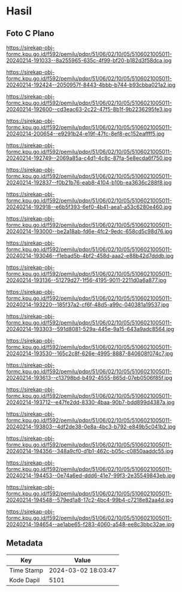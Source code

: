 # Hasil

## Foto C Plano

https://sirekap-obj-formc.kpu.go.id/f592/pemilu/pdpr/51/06/02/10/05/5106021005011-20240214-191033--8a255965-635c-4f99-bf20-b182d3f58dca.jpg

https://sirekap-obj-formc.kpu.go.id/f592/pemilu/pdpr/51/06/02/10/05/5106021005011-20240214-192424--2050957f-8443-4bbb-b744-b93cbba021a2.jpg

https://sirekap-obj-formc.kpu.go.id/f592/pemilu/pdpr/51/06/02/10/05/5106021005011-20240214-192600--cd3eac63-2c22-47f5-8b1f-9b2236295fe3.jpg

https://sirekap-obj-formc.kpu.go.id/f592/pemilu/pdpr/51/06/02/10/05/5106021005011-20240214-200654--e9291b24-e19f-47fc-8ef8-ec152eaffff5.jpg

https://sirekap-obj-formc.kpu.go.id/f592/pemilu/pdpr/51/06/02/10/05/5106021005011-20240214-192749--2069a85a-c4d1-4c8c-87fa-5e8ecda6f750.jpg

https://sirekap-obj-formc.kpu.go.id/f592/pemilu/pdpr/51/06/02/10/05/5106021005011-20240214-192837--f0b21b76-eab8-4104-b10b-ea3636c288f8.jpg

https://sirekap-obj-formc.kpu.go.id/f592/pemilu/pdpr/51/06/02/10/05/5106021005011-20240214-192918--e6b5f393-6ef0-4b41-aea1-a53c6280e460.jpg

https://sirekap-obj-formc.kpu.go.id/f592/pemilu/pdpr/51/06/02/10/05/5106021005011-20240214-193000--be2a18ab-fd6e-4fc2-9edc-658cd5c98d76.jpg

https://sirekap-obj-formc.kpu.go.id/f592/pemilu/pdpr/51/06/02/10/05/5106021005011-20240214-193046--f1ebad5b-4bf2-458d-aaa2-e88b42d7dddb.jpg

https://sirekap-obj-formc.kpu.go.id/f592/pemilu/pdpr/51/06/02/10/05/5106021005011-20240214-193136--51279d27-1f56-4195-9011-2211d0a6a877.jpg

https://sirekap-obj-formc.kpu.go.id/f592/pemilu/pdpr/51/06/02/10/05/5106021005011-20240214-193220--185f37a2-cf6f-48d5-a99c-040381a19537.jpg

https://sirekap-obj-formc.kpu.go.id/f592/pemilu/pdpr/51/06/02/10/05/5106021005011-20240214-193303--591d8081-529a-445e-9a15-643a9adc8564.jpg

https://sirekap-obj-formc.kpu.go.id/f592/pemilu/pdpr/51/06/02/10/05/5106021005011-20240214-193530--165c2c8f-626e-4995-8887-840608f074c7.jpg

https://sirekap-obj-formc.kpu.go.id/f592/pemilu/pdpr/51/06/02/10/05/5106021005011-20240214-193613--c13798bd-b492-4555-865d-07eb0506f85f.jpg

https://sirekap-obj-formc.kpu.go.id/f592/pemilu/pdpr/51/06/02/10/05/5106021005011-20240214-193712--e47fe2dd-8330-4baa-90b7-bdd899d4387a.jpg

https://sirekap-obj-formc.kpu.go.id/f592/pemilu/pdpr/51/06/02/10/05/5106021005011-20240214-193803--4df2de38-0e8a-4bc3-b792-e849b5c041b2.jpg

https://sirekap-obj-formc.kpu.go.id/f592/pemilu/pdpr/51/06/02/10/05/5106021005011-20240214-194356--348a9cf0-d1b1-462c-b05c-c0850aaddc55.jpg

https://sirekap-obj-formc.kpu.go.id/f592/pemilu/pdpr/51/06/02/10/05/5106021005011-20240214-194453--0e74a6ed-ddd6-41e7-99f3-2e35549843eb.jpg

https://sirekap-obj-formc.kpu.go.id/f592/pemilu/pdpr/51/06/02/10/05/5106021005011-20240214-194548--579ed1a8-17c2-4bc4-99b4-c7218e82aa4d.jpg

https://sirekap-obj-formc.kpu.go.id/f592/pemilu/pdpr/51/06/02/10/05/5106021005011-20240214-194654--ae1abe65-f283-4060-a548-ee8c3bbc32ae.jpg


## Metadata

| Key        | Value               |
| ---------- | ------------------- |
| Time Stamp | 2024-03-02 18:03:47 |
| Kode Dapil | 5101                |



